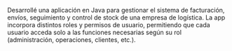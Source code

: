 Desarrollé una aplicación en Java para gestionar el sistema de facturación, envíos, seguimiento y control de stock de una empresa de logística. 
La app incorpora distintos roles y permisos de usuario, permitiendo que cada usuario acceda solo a las funciones necesarias según su rol (administración, operaciones, clientes, etc.). 


